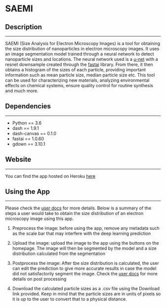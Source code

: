 # SAEMI

## Description
--------------
SAEMI (Size Analysis for Electron Microscopy Images) is a tool for obtaining the size distribution of nanoparticles in electron microscopy images. 
It uses an image segmentation model trained through a neural network to detect nanoparticle sizes and locations. The neural network used is a [u-net](https://arxiv.org/pdf/1505.04597.pdf) 
with a resnet downsample created through the [fastai](https://github.com/fastai/fastai) library. From there, it then obtains a histogram of the sizes of each particle, providing important 
information such as mean particle size, median particle size etc. This tool can be used for characterizing new materials, analyzing environmental effects on chemical systems, 
ensure quality control for routine synthesis and much more. 

## Dependencies
----------------
- Python == 3.6
- dash == 1.9.1
- dash-canvas == 0.1.0
- fastai == 1.0.60
- gdown == 3.10.1

## Website
-------------
You can find the app hosted on Heroku [here](https://saemi.herokuapp.com/)

## Using the App
-------------
Please check the [user docs](https://github.com/lwang94/sem_size_analysis/blob/master/docs/user_docs.md) for more details. 
Below is a summary of the steps a user would take to obtain the size distribution of an electron microscopy image using this app. 

1. Preprocess the image: before using the app, remove any metadata such as the scale bar that may interfere with the deep learning prediction

2. Upload the image: upload the image to the app using the buttons on the homepage. The image will then be segmented by the model and a size distribution calculated from the segmentation

3. Postprocess the image: After tbe size distribution is calculated, the user can edit the prediction to give more accurate results in case the model did not satisfactorily segment the image. 
Check the [user docs](https://github.com/lwang94/sem_size_analysis/blob/master/docs/user_docs.md) for more details on post processing

4. Download the calculated particle sizes as a .csv file using the Download link provided. Keep in mind that the particle sizes are in units of pixels so it is up to the user to convert
that to a physical distance.


<!-- 
INCLUDE MEDIUM ARTICLE IN USING THE APP

## Installation
----------------
### Dependencies
saemi requires:
- Python == 3.6
- fastai == 1.0.6.0
- scikit-image == 0.16.2
- dash == 1.8.0
- gdown == 3.10.1

### User installation (TO DO)
To pip install saemi, run:
```
pip install git+git://github.com/lwang94/sem_size_analysis
```


## To Run
----------------
To open the app first cd to the root directory and run in the command shell
```
python -m src.backend_api
```
The above will open the backend api server on localhost:5000. To interact via a front-end UI, run in a different command shell
```
python -m app
```
You should see an output that looks like this.
```
Running on http://127.0.0.1:8050/ (Press CTRL+C to quit)
```
Simply copy and paste the http address into a local browser and press Enter.

### To run tests
With coverage:
```
pytest --cov-config=.coveragerc --cov=sem_size_analysis tests/
```
-->